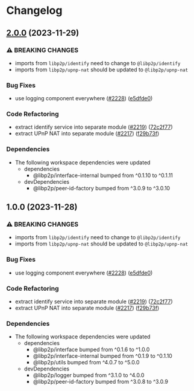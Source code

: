 # Changelog

## [2.0.0](https://www.github.com/libp2p/js-libp2p/compare/upnp-nat-v1.0.0...upnp-nat-v2.0.0) (2023-11-29)


### ⚠ BREAKING CHANGES

* imports from `libp2p/identify` need to change to `@libp2p/identify`
* imports from `libp2p/upnp-nat` should be updated to `@libp2p/upnp-nat`

### Bug Fixes

* use logging component everywhere ([#2228](https://www.github.com/libp2p/js-libp2p/issues/2228)) ([e5dfde0](https://www.github.com/libp2p/js-libp2p/commit/e5dfde0883191c93903ca552433f177d48adf0b3))


### Code Refactoring

* extract identify service into separate module ([#2219](https://www.github.com/libp2p/js-libp2p/issues/2219)) ([72c2f77](https://www.github.com/libp2p/js-libp2p/commit/72c2f775bd85bd4928048dda0fd14740d6fb6a69))
* extract UPnP NAT into separate module ([#2217](https://www.github.com/libp2p/js-libp2p/issues/2217)) ([f29b73f](https://www.github.com/libp2p/js-libp2p/commit/f29b73f781afcea36cba0589aafdd81e1852e194))


### Dependencies

* The following workspace dependencies were updated
  * dependencies
    * @libp2p/interface-internal bumped from ^0.1.10 to ^0.1.11
  * devDependencies
    * @libp2p/peer-id-factory bumped from ^3.0.9 to ^3.0.10

## 1.0.0 (2023-11-28)


### ⚠ BREAKING CHANGES

* imports from `libp2p/identify` need to change to `@libp2p/identify`
* imports from `libp2p/upnp-nat` should be updated to `@libp2p/upnp-nat`

### Bug Fixes

* use logging component everywhere ([#2228](https://www.github.com/libp2p/js-libp2p/issues/2228)) ([e5dfde0](https://www.github.com/libp2p/js-libp2p/commit/e5dfde0883191c93903ca552433f177d48adf0b3))


### Code Refactoring

* extract identify service into separate module ([#2219](https://www.github.com/libp2p/js-libp2p/issues/2219)) ([72c2f77](https://www.github.com/libp2p/js-libp2p/commit/72c2f775bd85bd4928048dda0fd14740d6fb6a69))
* extract UPnP NAT into separate module ([#2217](https://www.github.com/libp2p/js-libp2p/issues/2217)) ([f29b73f](https://www.github.com/libp2p/js-libp2p/commit/f29b73f781afcea36cba0589aafdd81e1852e194))



### Dependencies

* The following workspace dependencies were updated
  * dependencies
    * @libp2p/interface bumped from ^0.1.6 to ^1.0.0
    * @libp2p/interface-internal bumped from ^0.1.9 to ^0.1.10
    * @libp2p/utils bumped from ^4.0.7 to ^5.0.0
  * devDependencies
    * @libp2p/logger bumped from ^3.1.0 to ^4.0.0
    * @libp2p/peer-id-factory bumped from ^3.0.8 to ^3.0.9